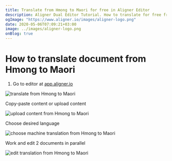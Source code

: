 ```yaml
---
title: Translate from Hmong to Maori for free in Aligner Editor
description: Aligner Dual Editor Tutorial. How to translate for free from Hmong to Maori. Aligner is multilingual document management platform. 
ogImage: "https://www.aligner.io/images/aligner-logo.png"
date: 2020-05-06T07:09:21+03:00
image: ../images/aligner-logo.png
onBlog: true
---
```


# How to translate document from Hmong to Maori

1. Go to editor at [app.aligner.io](https://app.aligner.io "Aligner App web page")

![translate from Hmong to Maori](../aligner-blank-editor.png "translate from Hmong to Maori")

Copy-paste content or upload content

![upload content from Hmong to Maori](../aligner-uploaded-document.png "upload content from Hmong to Maori")

Choose desired language

![choose machine translation from Hmong to Maori](../aligner-language-dropdown.png "choose machine translation from Hmong to Maori")

Work and edit 2 documents in parallel

![edit translation from Hmong to Maori](../aligner-double-sitded-editor.png "edit translation from Hmong to Maori")

